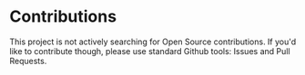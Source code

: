 # Contributions

This project is not actively searching for Open Source contributions. If you'd like to contribute though, please use standard Github tools: Issues and Pull Requests.